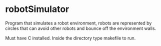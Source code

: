 # robotSimulator

Program that simulates a robot environment, robots are represented by circles that can avoid other robots and bounce off the environment walls. 

Must have C installed. Inside the directory type makefile to run.
